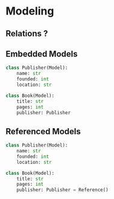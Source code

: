 # Modeling

## Relations ?

## Embedded Models

```python hl_lines="9"
class Publisher(Model):
    name: str
    founded: int
    location: str

class Book(Model):
    title: str
    pages: int
    publisher: Publisher
```

## Referenced Models

```python hl_lines="9"
class Publisher(Model):
    name: str
    founded: int
    location: str

class Book(Model):
    title: str
    pages: int
    publisher: Publisher = Reference()
```
